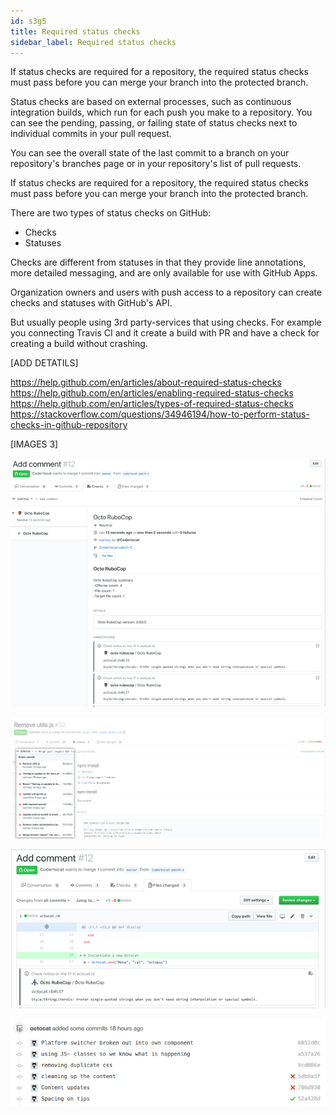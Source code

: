 ```yaml
---
id: s3g5
title: Required status checks
sidebar_label: Required status checks
---
```


If status checks are required for a repository, the required status checks must pass before you can merge your branch into the protected branch.






Status checks are based on external processes, such as continuous integration builds, which run for each push you make to a repository.
You can see the pending, passing, or failing state of status checks next to individual commits in your pull request.


You can see the overall state of the last commit to a branch on your repository's branches page or in your repository's list of pull requests.


If status checks are required for a repository, the required status checks must pass before you can merge your branch into the protected branch.




There are two types of status checks on GitHub:

- Checks
- Statuses

Checks are different from statuses in that they provide line annotations, more detailed messaging, and are only available for use with GitHub Apps.

Organization owners and users with push access to a repository can create checks and statuses with GitHub's API.



But usually people using 3rd party-services that using checks.
For example you connecting Travis CI and it create a build with PR and have a check for creating a build without crashing.



[ADD DETATILS]



https://help.github.com/en/articles/about-required-status-checks
https://help.github.com/en/articles/enabling-required-status-checks
https://help.github.com/en/articles/types-of-required-status-checks
https://stackoverflow.com/questions/34946194/how-to-perform-status-checks-in-github-repository


[IMAGES 3]


![xxx](https://raw.githubusercontent.com/ChickenKyiv/awesome-git-article/master/img/PR/checks.png)


![xxx](https://raw.githubusercontent.com/ChickenKyiv/awesome-git-article/master/img/PR/checks-summary-for-various-commits.png)


![xxx](https://raw.githubusercontent.com/ChickenKyiv/awesome-git-article/master/img/PR/checks-detailed.png)


![xxx](https://raw.githubusercontent.com/ChickenKyiv/awesome-git-article/master/img/PR/commit-list-statuses.png)


<!-- **For more information, see "About required status checks."** -->
